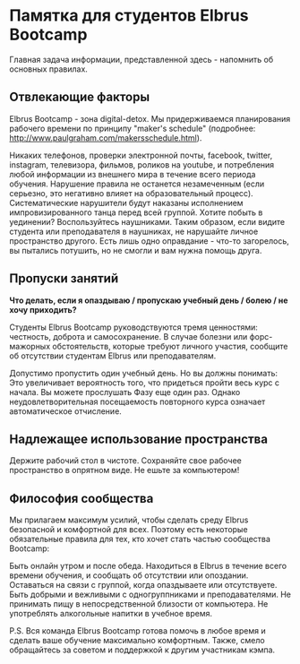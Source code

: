 # Памятка для студентов Elbrus Bootcamp 
Главная задача информации, представленной здесь - напомнить об основных правилах. 

## Отвлекающие факторы
Elbrus Bootcamp - зона digital-detox. Мы придерживаемся планирования рабочего времени по принципу "maker's schedule" (подробнее: http://www.paulgraham.com/makersschedule.html).


Никаких телефонов, проверки электронной почты, facebook, twitter, instagram, телевизора, фильмов, роликов на youtube, и потребления любой информации из внешнего мира в течение всего периода обучения. 
Нарушение правила не останется незамеченным (если серьезно, это негативно влияет на образовательный процесс). Систематические нарушители будут наказаны исполнением импровизированного танца перед всей группой.
Хотите побыть в уединении? Воспользуйтесь наушниками. Таким образом, если видите студента или преподавателя в наушниках, не нарушайте личное пространство другого. Есть лишь одно оправдание - что-то загорелось, вы пытались потушить, но не смогли и вам нужна помощь друга. 


## Пропуски занятий
**Что делать, если я опаздываю / пропускаю учебный день / 
болею / не хочу приходить?**


Студенты Elbrus Bootcamp руководствуются тремя ценностями: честность, доброта и самосохранение. В случае болезни или форс-мажорных обстоятельств, которые требуют личного участия, сообщите об отсутствии студентам Elbrus или преподавателям.

Допустимо пропустить один учебный день. Но вы должны понимать:
Это увеличивает вероятность того, что придеться пройти весь курс с начала.
Вы можете прослушать Фазу еще один раз. Однако неудовлетворительная посещаемость повторного курса означает автоматическое отчисление.



## Надлежащее использование пространства
Держите рабочий стол в чистоте.
Сохраняйте свое рабочее пространство в опрятном виде.
Не ешьте за компьютером!




## Философия сообщества
Мы прилагаем максимум усилий, чтобы сделать среду Elbrus безопасной и комфортной для всех. Поэтому есть некоторые обязательные правила для тех, кто хочет стать частью сообщества 
Bootcamp:


Быть онлайн утром и после обеда.
Находиться в Elbrus в течение всего времени обучения, и сообщать об отсутствии или опоздании.
Оставаться на связи с группой, когда опаздываете или отсутствуете.
Быть добрыми и вежливыми с одногруппниками и преподавателями.
Не принимать пищу в непосредственной близости от компьютера.
Не употреблять алкогольные напитки в учебное время.


P.S. Вся команда Elbrus Bootcamp готова помочь в любое время и сделать ваше обучение максимально комфортным. Также, смело обращайтесь за советом и поддержкой к другим участникам кэмпа.
